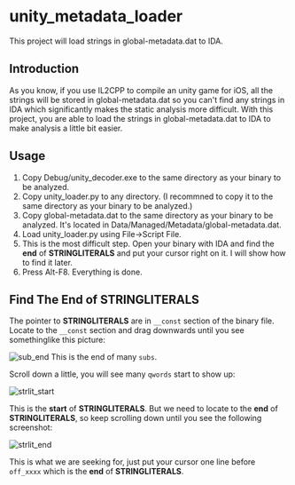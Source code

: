 # unity_metadata_loader

This project will load strings in global-metadata.dat to IDA.

## Introduction

As you know, if you use IL2CPP to compile an unity game for iOS, all the strings will be stored in global-metadata.dat so you can't find any strings in IDA which significantly makes the static analysis more difficult. With this project, you are able to load the strings in global-metadata.dat to IDA to make analysis a little bit easier.


## Usage

1. Copy Debug/unity_decoder.exe to the same directory as your binary to be analyzed.
2. Copy unity_loader.py to any directory. (I recommned to copy it to the same directory as your binary to be analyzed.)
3. Copy global-metadata.dat to the same directory as your binary to be analyzed. It's located in Data/Managed/Metadata/global-metadata.dat.
4. Load unity_loader.py using File->Script File.
5. This is the most difficult step. Open your binary with IDA and find the **end** of **STRINGLITERALS** and put your cursor right on it. I will show how to find it later.
6. Press Alt-F8. Everything is done.


## Find The **End** of **STRINGLITERALS**



The pointer to **STRINGLITERALS** are in `__const` section of the binary file. Locate to the `__const` section and drag downwards until you see somethinglike this picture: 

![sub_end](https://www.nevermoe.com/wp-content/uploads/2016/08/sub_end.png)
This is the end of many `subs`.

Scroll down a little, you will see many `qwords` start to show up:

![strlit_start](https://www.nevermoe.com/wp-content/uploads/2016/08/strlit_start.png)

This is the **start** of **STRINGLITERALS**. But we need to locate to the **end** of **STRINGLITERALS**, so keep scrolling down until you see the following screenshot:

![strlit_end](https://www.nevermoe.com/wp-content/uploads/2016/08/strlit_end.png)

This is what we are seeking for, just put your cursor one line before `off_xxxx` which is the **end** of **STRINGLITERALS**.



